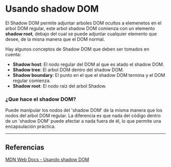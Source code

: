 # Usando shadow DOM
El Shadow DOM permite adjuntar arboles DOM ocultos a elemenetos en el arbol DOM regular, este arbol shadow DOM comienza con un elemento **shadow root**, debajo del cual se puede adjuntar cualquier elemento que desee, de la misna manera que el DOM normal.

Hay algunos conceptos de Shadow DOM que deben ser tomados en cuenta:
- **Shadow host**: El nodo regular del DOM al que es atado el shadow DOM.
- **Shadow tree**: El arbol DOM dentro del shadow DOM.
- **Shadow boundary**: El punto en el que el shadow DOM termina y el DOM regular comienza.
- **Shadow root**: El nodo raiz del arbol Shadow.

### ¿Que hace el shadow DOM?
Puede manipular los nodos del 'shadow DOM' de la misma manera que los nodos del arbol DOM regular. La diferencia es que nada del código dentro de un 'shadow DOM' puede afectar a nada fuera de él, lo que permite una encapsulación práctica.

---

## Referencias 
[MDN Web Docs - Usando shadow DOM](https://developer.mozilla.org/es/docs/Web/Web_Components/Using_shadow_DOM)

